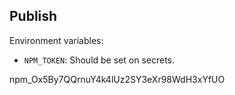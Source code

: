 ## Publish

Environment variables: 
  - `NPM_TOKEN`: Should be set on secrets.


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